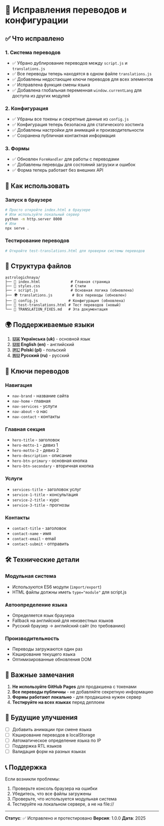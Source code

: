 # 🔧 Исправления переводов и конфигурации

## ✅ Что исправлено

### 1. **Система переводов**
- ✅ Убрано дублирование переводов между `script.js` и `translations.js`
- ✅ Все переводы теперь находятся в одном файле `translations.js`
- ✅ Добавлены недостающие ключи переводов для всех элементов
- ✅ Исправлена функция смены языка
- ✅ Добавлена глобальная переменная `window.currentLang` для доступа из других модулей

### 2. **Конфигурация**
- ✅ Убраны все токены и секретные данные из `config.js`
- ✅ Конфигурация теперь безопасна для статического хостинга
- ✅ Добавлены настройки для анимаций и производительности
- ✅ Сохранена публичная контактная информация

### 3. **Формы**
- ✅ Обновлен `FormHandler` для работы с переводами
- ✅ Добавлены переводы для состояний загрузки и ошибок
- ✅ Форма теперь работает без внешних API

## 🚀 Как использовать

### Запуск в браузере
```bash
# Просто откройте index.html в браузере
# Или используйте локальный сервер
python -m http.server 8000
# Или
npx serve .
```

### Тестирование переводов
```bash
# Откройте test-translations.html для проверки системы переводов
```

## 📁 Структура файлов

```
astrologichnaya/
├── 📄 index.html              # Главная страница
├── 🎨 styles.css              # Стили
├── ⚡ script.js               # Основная логика (обновлена)
├── 🌍 translations.js         # Все переводы (обновлен)
├── 🔧 config.js              # Конфигурация (обновлена)
├── 🧪 test-translations.html # Тест переводов (новый)
└── 📖 TRANSLATION_FIXES.md   # Эта документация
```

## 🌍 Поддерживаемые языки

1. **🇺🇦 Українська (uk)** - основной язык
2. **🇺🇸 English (en)** - английский
3. **🇵🇱 Polski (pl)** - польский  
4. **🇷🇺 Русский (ru)** - русский

## 🔑 Ключи переводов

### Навигация
- `nav-brand` - название сайта
- `nav-home` - главная
- `nav-services` - услуги
- `nav-about` - о нас
- `nav-contact` - контакты

### Главная секция
- `hero-title` - заголовок
- `hero-motto-1` - девиз 1
- `hero-motto-2` - девиз 2
- `hero-description` - описание
- `hero-btn-primary` - основная кнопка
- `hero-btn-secondary` - вторичная кнопка

### Услуги
- `services-title` - заголовок услуг
- `service-1-title` - консультация
- `service-2-title` - курс
- `service-3-title` - прогнозы

### Контакты
- `contact-title` - заголовок
- `contact-name` - имя
- `contact-email` - email
- `contact-submit` - отправить

## 🛠️ Технические детали

### Модульная система
- Используются ES6 модули (`import/export`)
- HTML файлы должны иметь `type="module"` для script.js

### Автоопределение языка
- Определяется язык браузера
- Fallback на английский для неизвестных языков
- Русский браузер → английский сайт (по требованию)

### Производительность
- Переводы загружаются один раз
- Кэширование текущего языка
- Оптимизированные обновления DOM

## 🚨 Важные замечания

1. **Не используйте GitHub Pages** для продакшена с токенами
2. **Все переводы публичны** - не добавляйте секретную информацию
3. **Формы работают локально** - для продакшена нужен сервер
4. **Тестируйте на всех языках** перед деплоем

## 🔮 Будущие улучшения

- [ ] Добавить анимации при смене языка
- [ ] Кэширование переводов в localStorage
- [ ] Автоматическое определение языка по IP
- [ ] Поддержка RTL языков
- [ ] Валидация форм на разных языках

## 📞 Поддержка

Если возникли проблемы:
1. Проверьте консоль браузера на ошибки
2. Убедитесь, что все файлы загружены
3. Проверьте, что используется модульная система
4. Тестируйте на локальном сервере, а не на file://

---

**Статус**: ✅ Исправлено и протестировано
**Версия**: 1.0.0
**Дата**: 2025
